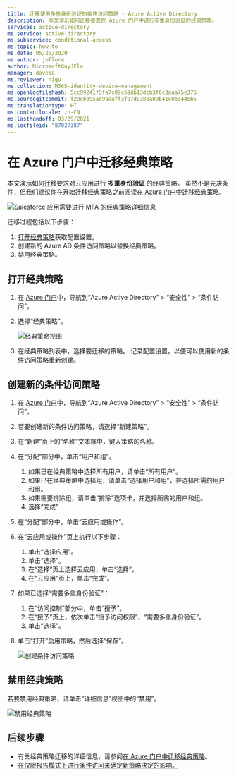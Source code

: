 ```yaml
---
title: 迁移使用多重身份验证的条件访问策略 - Azure Active Directory
description: 本文演示如何迁移要求在 Azure 门户中进行多重身份验证的经典策略。
services: active-directory
ms.service: active-directory
ms.subservice: conditional-access
ms.topic: how-to
ms.date: 05/26/2020
ms.author: joflore
author: MicrosoftGuyJFlo
manager: daveba
ms.reviewer: nigu
ms.collection: M365-identity-device-management
ms.openlocfilehash: 5cc99241f5fa7c09c69db13dcb3f6c3aaa75e376
ms.sourcegitcommit: f28ebb95ae9aaaff3f87d8388a09b41e0b3445b5
ms.translationtype: HT
ms.contentlocale: zh-CN
ms.lasthandoff: 03/29/2021
ms.locfileid: "87027387"
---
```

# <a name="migrate-a-classic-policy-in-the-azure-portal"></a>在 Azure 门户中迁移经典策略

本文演示如何迁移要求对云应用进行 **多重身份验证** 的经典策略。 虽然不是先决条件，但我们建议你在开始迁移经典策略之前阅读[在 Azure 门户中迁移经典策略](policy-migration.md)。

![Salesforce 应用需要进行 MFA 的经典策略详细信息](./media/policy-migration/33.png)

迁移过程包括以下步骤：

1. [打开经典策略](#open-a-classic-policy)获取配置设置。
1. 创建新的 Azure AD 条件访问策略以替换经典策略。 
1. 禁用经典策略。

## <a name="open-a-classic-policy"></a>打开经典策略

1. 在 [Azure 门户](https://portal.azure.com)中，导航到“Azure Active Directory” > “安全性” > “条件访问”。
1. 选择“经典策略”。

   ![经典策略视图](./media/policy-migration-mfa/12.png)

1. 在经典策略列表中，选择要迁移的策略。 记录配置设置，以便可以使用新的条件访问策略重新创建。

## <a name="create-a-new-conditional-access-policy"></a>创建新的条件访问策略

1. 在 [Azure 门户](https://portal.azure.com)中，导航到“Azure Active Directory” > “安全性” > “条件访问”。
1. 若要创建新的条件访问策略，请选择“新建策略”。
1. 在“新建”页上的“名称”文本框中，键入策略的名称。
1. 在“分配”部分中，单击“用户和组”。
   1. 如果已在经典策略中选择所有用户，请单击“所有用户”。 
   1. 如果已在经典策略中选择组，请单击“选择用户和组”，并选择所需的用户和组。
   1. 如果需要排除组，请单击“排除”选项卡，并选择所需的用户和组。 
   1. 选择“完成”
1. 在“分配”部分中，单击“云应用或操作”。
1. 在“云应用或操作”页上执行以下步骤：
   1. 单击“选择应用”。
   1. 单击“选择”。
   1. 在“选择”页上选择云应用，单击“选择”。
   1. 在“云应用”页上，单击“完成”。 
1. 如果已选择“需要多重身份验证”：
   1. 在“访问控制”部分中，单击“授予”。 
   1. 在“授予”页上，依次单击“授予访问权限”、“需要多重身份验证”。
   1. 单击“选择”。
1. 单击“打开”启用策略，然后选择“保存”。

   ![创建条件访问策略](./media/policy-migration-mfa/conditional-access-policy-migration.png)

## <a name="disable-the-classic-policy"></a>禁用经典策略

若要禁用经典策略，请单击“详细信息”视图中的“禁用”。

![禁用经典策略](./media/policy-migration-mfa/14.png)

## <a name="next-steps"></a>后续步骤

- 有关经典策略迁移的详细信息，请参阅[在 Azure 门户中迁移经典策略](policy-migration.md)。
- [在仅限报告模式下进行条件访问来确定新策略决定的影响。](concept-conditional-access-report-only.md)